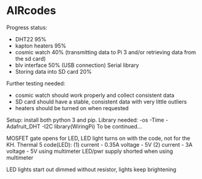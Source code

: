 # AIRcodes
Progress status:
 - DHT22 95%
 - kapton heaters 95%
 - cosmic watch 40% (transmitting data to Pi 3 and/or retrieving data from the sd card)
 - blv interface 50% (USB connection) Serial library
 - Storing data into SD card 20%

Further testing needed:
 - cosmic watch should work properly and collect consistent data
 - SD card should have a stable, consistent data with very little outliers
 - heaters should be turned on when requested



Setup:
install both python 3 and pip.
Library needed:
-os
-Time
-Adafruit_DHT
-I2C library(WiringPi)
To be continued...


MOSFET gate opens for LED, LED light turns on with the code, not for the KH.
Thermal 5 code(LED): 
(1) current - 0.35A voltage - 5V
(2) current - 3A    voltage - 5V using multimeter
LED/pwr supply shorted when using multimeter

LED lights start out dimmed without resistor, lights keep brightening
